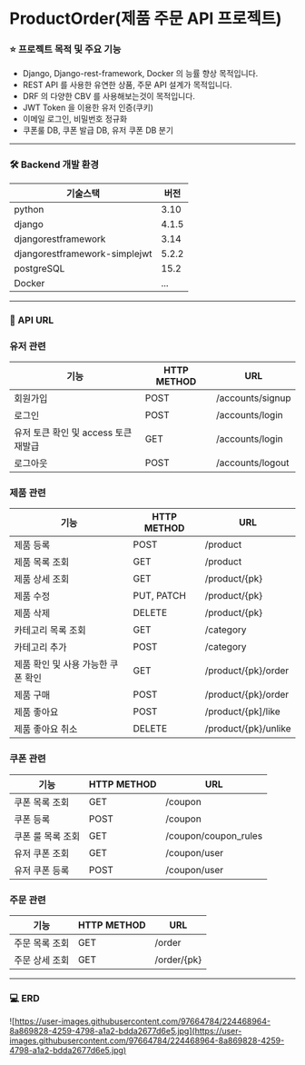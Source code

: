 # ProductOrder(제품 주문 API 프로젝트)

### :star: 프로젝트 목적 및 주요 기능

- Django, Django-rest-framework, Docker 의 능률 향상 목적입니다.
- REST API 를 사용한 유연한 상품, 주문 API 설계가 목적입니다.
- DRF 의 다양한 CBV 를 사용해보는것이 목적입니다.
- JWT Token 을 이용한 유저 인증(쿠키)
- 이메일 로그인, 비밀번호 정규화
- 쿠폰룰 DB, 쿠폰 발급 DB, 유저 쿠폰 DB 분기

<hr/>

### 🛠 Backend 개발 환경

| 기술스택 | 버전 |
| --- | --- |
| python | 3.10 |
| django | 4.1.5 |
| djangorestframework | 3.14 |
| djangorestframework-simplejwt | 5.2.2 |
| postgreSQL | 15.2 |
| Docker | ... |

<hr/>

### 👏 API URL

### 유저 관련

| 기능 | HTTP METHOD | URL |
| --- | --- | --- |
| 회원가입 | POST | /accounts/signup |
| 로그인 | POST | /accounts/login |
| 유저 토큰 확인 및 access 토큰 재발급 | GET | /accounts/login |
| 로그아웃 | POST | /accounts/logout |

### 제품 관련

| 기능 | HTTP METHOD | URL |
| --- | --- | --- |
| 제품 등록 | POST | /product |
| 제품 목록 조회 | GET | /product |
| 제품 상세 조회 | GET | /product/{pk} |
| 제품 수정 | PUT, PATCH | /product/{pk} |
| 제품 삭제 | DELETE | /product/{pk} |
| 카테고리 목록 조회 | GET | /category |
| 카테고리 추가 | POST | /category |
| 제품 확인 및 사용 가능한 쿠폰 확인 | GET | /product/{pk}/order |
| 제품 구매 | POST | /product/{pk}/order |
| 제품 좋아요 | POST | /product/{pk]/like |
| 제품 좋아요 취소 | DELETE | /product/{pk}/unlike |

### 쿠폰 관련

| 기능 | HTTP METHOD | URL |
| --- | --- | --- |
| 쿠폰 목록 조회 | GET | /coupon |
| 쿠폰 등록 | POST | /coupon |
| 쿠폰 룰 목록 조회 | GET | /coupon/coupon_rules |
| 유저 쿠폰 조회 | GET | /coupon/user |
| 유저 쿠폰 등록 | POST | /coupon/user |

### 주문 관련

| 기능 | HTTP METHOD | URL |
| --- | --- | --- |
| 주문 목록 조회 | GET | /order |
| 주문 상세 조회 | GET | /order/{pk} |

<hr/>

### :computer: ERD

![https://user-images.githubusercontent.com/97664784/224468964-8a869828-4259-4798-a1a2-bdda2677d6e5.jpg](https://user-images.githubusercontent.com/97664784/224468964-8a869828-4259-4798-a1a2-bdda2677d6e5.jpg)
